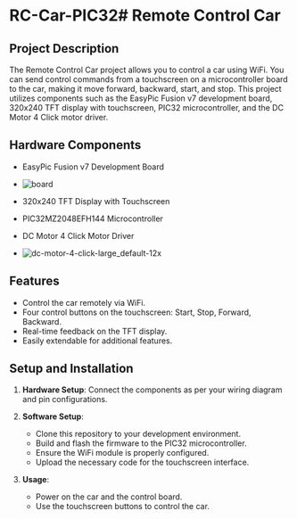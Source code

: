 # RC-Car-PIC32# Remote Control Car

## Project Description

The Remote Control Car project allows you to control a car using WiFi. You can send control commands from a touchscreen on a microcontroller board to the car, making it move forward, backward, start, and stop. This project utilizes components such as the EasyPic Fusion v7 development board, 320x240 TFT display with touchscreen, PIC32 microcontroller, and the DC Motor 4 Click motor driver.


## Hardware Components

- EasyPic Fusion v7 Development Board
- ![board](https://github.com/shmupISCE/RC-Car-PIC32/assets/59251183/27698a5e-18dd-4b9a-bb59-ffe02cd5eba0)

- 320x240 TFT Display with Touchscreen
- PIC32MZ2048EFH144 Microcontroller
- DC Motor 4 Click Motor Driver
- ![dc-motor-4-click-large_default-12x](https://github.com/shmupISCE/RC-Car-PIC32/assets/59251183/0676cec1-00c0-49c9-bcaf-fcee17518ad6)


## Features

- Control the car remotely via WiFi.
- Four control buttons on the touchscreen: Start, Stop, Forward, Backward.
- Real-time feedback on the TFT display.
- Easily extendable for additional features.
## Setup and Installation

1. **Hardware Setup**: Connect the components as per your wiring diagram and pin configurations.

2. **Software Setup**:
   - Clone this repository to your development environment.
   - Build and flash the firmware to the PIC32 microcontroller.
   - Ensure the WiFi module is properly configured.
   - Upload the necessary code for the touchscreen interface.

3. **Usage**:
   - Power on the car and the control board.
   - Use the touchscreen buttons to control the car.
